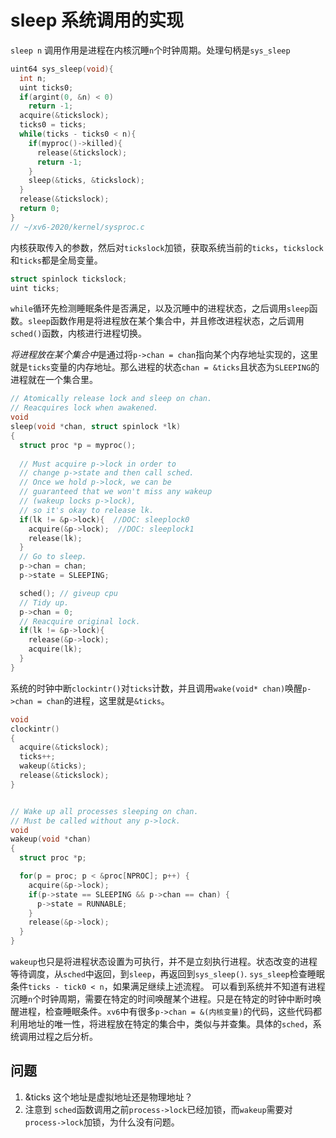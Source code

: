 # sleep 系统调用的实现
`sleep n` 调用作用是进程在内核沉睡`n`个时钟周期。处理句柄是`sys_sleep`
```c
uint64 sys_sleep(void){
  int n;
  uint ticks0;
  if(argint(0, &n) < 0)
    return -1;
  acquire(&tickslock);
  ticks0 = ticks;
  while(ticks - ticks0 < n){
    if(myproc()->killed){
      release(&tickslock);
      return -1;
    }
    sleep(&ticks, &tickslock);
  }
  release(&tickslock);
  return 0;
}
// ~/xv6-2020/kernel/sysproc.c
```

内核获取传入的参数，然后对`tickslock`加锁，获取系统当前的`ticks`，`tickslock`和`ticks`都是全局变量。
```cpp
struct spinlock tickslock;
uint ticks;
```

`while`循环先检测睡眠条件是否满足，以及沉睡中的进程状态，之后调用`sleep`函数。`sleep`函数作用是将进程放在某个集合中，并且修改进程状态，之后调用`sched()`函数，内核进行进程切换。

*将进程放在某个集合中*是通过将`p->chan = chan`指向某个内存地址实现的，这里就是`ticks`变量的内存地址。那么进程的状态`chan = &ticks`且状态为`SLEEPING`的进程就在一个集合里。

```c
// Atomically release lock and sleep on chan.
// Reacquires lock when awakened.
void
sleep(void *chan, struct spinlock *lk)
{
  struct proc *p = myproc();
  
  // Must acquire p->lock in order to
  // change p->state and then call sched.
  // Once we hold p->lock, we can be
  // guaranteed that we won't miss any wakeup
  // (wakeup locks p->lock),
  // so it's okay to release lk.
  if(lk != &p->lock){  //DOC: sleeplock0
    acquire(&p->lock);  //DOC: sleeplock1
    release(lk);
  }
  // Go to sleep.
  p->chan = chan;
  p->state = SLEEPING;

  sched(); // giveup cpu
  // Tidy up.
  p->chan = 0;
  // Reacquire original lock.
  if(lk != &p->lock){
    release(&p->lock);
    acquire(lk);
  }
}
```
系统的时钟中断`clockintr()`对`ticks`计数，并且调用`wake(void* chan)`唤醒`p->chan = chan`的进程，这里就是`&ticks`。
```c
void
clockintr()
{
  acquire(&tickslock);
  ticks++;
  wakeup(&ticks);
  release(&tickslock);
}


// Wake up all processes sleeping on chan.
// Must be called without any p->lock.
void
wakeup(void *chan)
{
  struct proc *p;

  for(p = proc; p < &proc[NPROC]; p++) {
    acquire(&p->lock);
    if(p->state == SLEEPING && p->chan == chan) {
      p->state = RUNNABLE;
    }
    release(&p->lock);
  }
}
```
`wakeup`也只是将进程状态设置为可执行，并不是立刻执行进程。状态改变的进程等待调度，从`sched`中返回，到`sleep`，再返回到`sys_sleep()`. `sys_sleep`检查睡眠条件`ticks - tick0 < n`，如果满足继续上述流程。
可以看到系统并不知道有进程沉睡`n`个时钟周期，需要在特定的时间唤醒某个进程。只是在特定的时钟中断时唤醒进程，检查睡眠条件。`xv6`中有很多`p->chan = &(内核变量)`的代码，这些代码都利用地址的唯一性，将进程放在特定的集合中，类似与并查集。具体的`sched`，系统调用过程之后分析。
## 问题
1. &ticks 这个地址是虚拟地址还是物理地址？
2. 注意到 `sched`函数调用之前`process->lock`已经加锁，而`wakeup`需要对`process->lock`加锁，为什么没有问题。